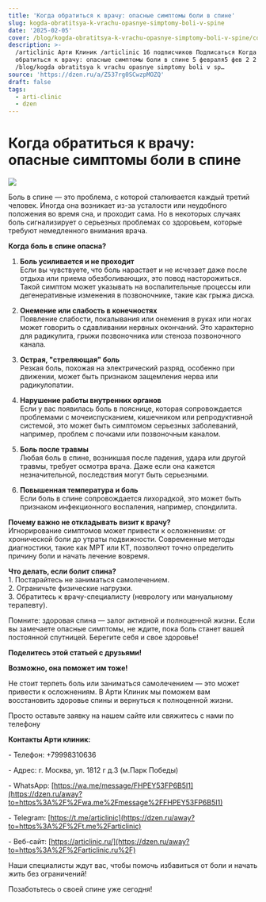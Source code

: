 ```yaml
---
title: 'Когда обратиться к врачу: опасные симптомы боли в спине'
slug: kogda-obratitsya-k-vrachu-opasnye-simptomy-boli-v-spine
date: '2025-02-05'
cover: /blog/kogda-obratitsya-k-vrachu-opasnye-simptomy-boli-v-spine/cover.jpg
description: >-
  /articlinic Арти Клиник /articlinic 16 подписчиков Подписаться Когда
  обратиться к врачу: опасные симптомы боли в спине 5 февраля5 фев 2 2 мин
  /blog/kogda obratitsya k vrachu opasnye simptomy boli v sp…
source: 'https://dzen.ru/a/Z537rg0SCwzpMOZQ'
draft: false
tags:
  - arti-clinic
  - dzen
---
```


# Когда обратиться к врачу: опасные симптомы боли в спине

![](/blog/kogda-obratitsya-k-vrachu-opasnye-simptomy-boli-v-spine/img-0.jpg)

Боль в спине — это проблема, с которой сталкивается каждый третий человек. Иногда она возникает из-за усталости или неудобного положения во время сна, и проходит сама. Но в некоторых случаях боль сигнализирует о серьезных проблемах со здоровьем, которые требуют немедленного внимания врача.  
  
**Когда боль в спине опасна?**  
  
1. **Боль усиливается и не проходит**  
Если вы чувствуете, что боль нарастает и не исчезает даже после отдыха или приема обезболивающих, это повод насторожиться. Такой симптом может указывать на воспалительные процессы или дегенеративные изменения в позвоночнике, такие как грыжа диска.  
  
1. **Онемение или слабость в конечностях**  
Появление слабости, покалывания или онемения в руках или ногах может говорить о сдавливании нервных окончаний. Это характерно для радикулита, грыжи позвоночника или стеноза позвоночного канала.  
  
1. **Острая, "стреляющая" боль**  
Резкая боль, похожая на электрический разряд, особенно при движении, может быть признаком защемления нерва или радикулопатии.  
  
1. **Нарушение работы внутренних органов**  
Если у вас появилась боль в пояснице, которая сопровождается проблемами с мочеиспусканием, кишечником или репродуктивной системой, это может быть симптомом серьезных заболеваний, например, проблем с почками или позвоночным каналом.  
  
1. **Боль после травмы**  
Любая боль в спине, возникшая после падения, удара или другой травмы, требует осмотра врача. Даже если она кажется незначительной, последствия могут быть серьезными.  
  
1. **Повышенная температура и боль**  
Если боль в спине сопровождается лихорадкой, это может быть признаком инфекционного воспаления, например, спондилита.  
  
**Почему важно не откладывать визит к врачу?**  
Игнорирование симптомов может привести к осложнениям: от хронической боли до утраты подвижности. Современные методы диагностики, такие как МРТ или КТ, позволяют точно определить причину боли и начать лечение вовремя.  

**Что делать, если болит спина?**  
1\. Постарайтесь не заниматься самолечением.  
2\. Ограничьте физические нагрузки.  
3\. Обратитесь к врачу-специалисту (неврологу или мануальному терапевту).  
  
Помните: здоровая спина — залог активной и полноценной жизни. Если вы замечаете опасные симптомы, не ждите, пока боль станет вашей постоянной спутницей. Берегите себя и свое здоровье!  
  
**Поделитесь этой статьей с друзьями!**

**Возможно, она поможет им тоже!**

Не стоит терпеть боль или заниматься самолечением — это может привести к осложнениям. В Арти Клиник мы поможем вам восстановить здоровье спины и вернуться к полноценной жизни.  
  
Просто оставьте заявку на нашем сайте или свяжитесь с нами по телефону

**Контакты Арти клиник:**

\- Телефон: +79998310636

\- Адрес: г. Москва, ул. 1812 г д.3 (м.Парк Победы)

\- WhatsApp: [https://wa.me/message/FHPEY53FP6B5I1](https://dzen.ru/away?to=https%3A%2F%2Fwa.me%2Fmessage%2FFHPEY53FP6B5I1)

\- Telegram: [https://t.me/articlinic](https://dzen.ru/away?to=https%3A%2F%2Ft.me%2Farticlinic)

\- Веб-сайт: [https://articlinic.ru/](https://dzen.ru/away?to=https%3A%2F%2Farticlinic.ru%2F)

Наши специалисты ждут вас, чтобы помочь избавиться от боли и начать жить без ограничений!  
  
Позаботьтесь о своей спине уже сегодня!
